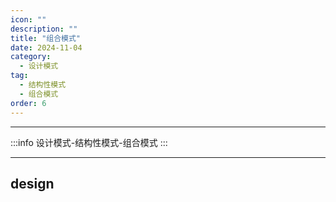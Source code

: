 ```yaml
---
icon: ""
description: ""
title: "组合模式"
date: 2024-11-04
category:
  - 设计模式
tag:
  - 结构性模式
  - 组合模式
order: 6
---
```


---

:::info
设计模式-结构性模式-组合模式
:::

---

## design
